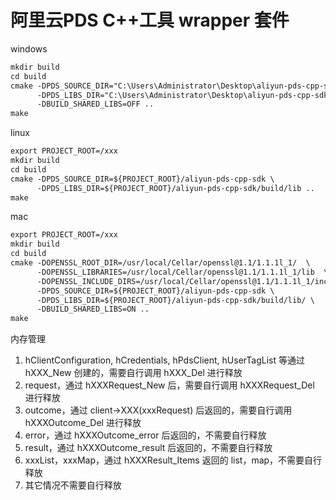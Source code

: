 # 阿里云PDS C++工具 wrapper 套件

windows

``` txt
mkdir build
cd build
cmake -DPDS_SOURCE_DIR="C:\Users\Administrator\Desktop\aliyun-pds-cpp-sdk" \
      -DPDS_LIBS_DIR="C:\Users\Administrator\Desktop\aliyun-pds-cpp-sdk\build\lib\Debug" \
      -DBUILD_SHARED_LIBS=OFF ..
make
```

linux

``` txt
export PROJECT_ROOT=/xxx
mkdir build
cd build
cmake -DPDS_SOURCE_DIR=${PROJECT_ROOT}/aliyun-pds-cpp-sdk \
      -DPDS_LIBS_DIR=${PROJECT_ROOT}/aliyun-pds-cpp-sdk/build/lib ..
make
```

mac

``` txt
export PROJECT_ROOT=/xxx
mkdir build
cd build
cmake -DOPENSSL_ROOT_DIR=/usr/local/Cellar/openssl@1.1/1.1.1l_1/  \
      -DOPENSSL_LIBRARIES=/usr/local/Cellar/openssl@1.1/1.1.1l_1/lib  \
      -DOPENSSL_INCLUDE_DIRS=/usr/local/Cellar/openssl@1.1/1.1.1l_1/include \
      -DPDS_SOURCE_DIR=${PROJECT_ROOT}/aliyun-pds-cpp-sdk \
      -DPDS_LIBS_DIR=${PROJECT_ROOT}/aliyun-pds-cpp-sdk/build/lib/ \
      -DBUILD_SHARED_LIBS=ON ..
make
```

内存管理

1. hClientConfiguration, hCredentials, hPdsClient, hUserTagList 等通过 hXXX_New 创建的，需要自行调用 hXXX_Del 进行释放
2. request，通过 hXXXRequest_New 后，需要自行调用 hXXXRequest_Del 进行释放
3. outcome，通过 client->XXX(xxxRequest) 后返回的，需要自行调用 hXXXOutcome_Del 进行释放
4. error，通过 hXXXOutcome_error 后返回的，不需要自行释放
5. result，通过 hXXXOutcome_result 后返回的，不需要自行释放
6. xxxList，xxxMap，通过 hXXXResult_Items 返回的 list，map，不需要自行释放
7. 其它情况不需要自行释放
